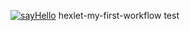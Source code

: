 [![sayHello](https://github.com/Enzell62/hexlet-my-first-workflow/actions/workflows/sayHello.yml/badge.svg)](https://github.com/Enzell62/hexlet-my-first-workflow/actions/workflows/sayHello.yml)
hexlet-my-first-workflow
test